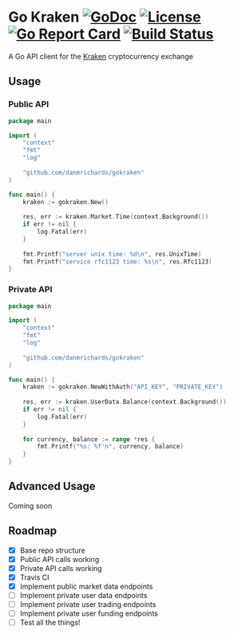# Go Kraken [![GoDoc](https://godoc.org/github.com/danmrichards/gokraken?status.svg)](https://godoc.org/github.com/danmrichards/gokraken) [![License](http://img.shields.io/badge/license-mit_bsd-blue.svg)](https://raw.githubusercontent.com/danmrichards/gokraken/master/LICENSE) [![Go Report Card](https://goreportcard.com/badge/github.com/danmrichards/gokraken)](https://goreportcard.com/report/github.com/danmrichards/gokraken) [![Build Status](https://travis-ci.org/danmrichards/gokraken.svg?branch=master)](https://travis-ci.org/danmrichards/gokraken)
A Go API client for the [Kraken](https://www.kraken.com) cryptocurrency exchange

## Usage
### Public API
```go
package main

import (
	"context"
	"fmt"
	"log"
	
	"github.com/danmrichards/gokraken"
)

func main() {
	kraken := gokraken.New()
	
	res, err := kraken.Market.Time(context.Background())
	if err != nil {
		log.Fatal(err)
	}
	
	fmt.Printf("server unix time: %d\n", res.UnixTime)
	fmt.Printf("service rfc1123 time: %s\n", res.Rfc1123)
}
```

### Private API
```go
package main

import (
	"context"
	"fmt"
	"log"
	
	"github.com/danmrichards/gokraken"
)

func main() {
	kraken := gokraken.NewWithAuth("API_KEY", "PRIVATE_KEY")
	
	res, err := kraken.UserData.Balance(context.Background())
	if err != nil {
		log.Fatal(err)
	}
	
	for currency, balance := range *res {
	    fmt.Printf("%s: %f'n", currency, balance)
	}
}
```

## Advanced Usage
Coming soon

## Roadmap
- [x] Base repo structure
- [x] Public API calls working
- [x] Private API calls working
- [x] Travis CI
- [x] Implement public market data endpoints
- [ ] Implement private user data endpoints
- [ ] Implement private user trading endpoints
- [ ] Implement private user funding endpoints
- [ ] Test all the things!